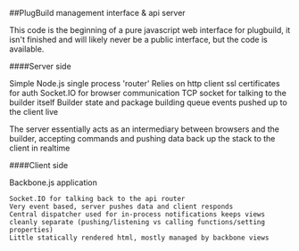 ##PlugBuild management interface & api server

This code is the beginning of a pure javascript web interface for plugbuild, it isn't finished and will likely never be a public interface, but the code is available.

####Server side

Simple Node.js single process 'router'
    Relies on http client ssl certificates for auth
    Socket.IO for browser communication
    TCP socket for talking to the builder itself
    Builder state and package building queue events pushed up to the client live

The server essentially acts as an intermediary between browsers and the builder, accepting commands and pushing data back up the stack to the client in realtime

        


####Client side

Backbone.js application

    Socket.IO for talking back to the api router
    Very event based, server pushes data and client responds
    Central dispatcher used for in-process notifications keeps views cleanly separate (pushing/listening vs calling functions/setting properties)    
    Little statically rendered html, mostly managed by backbone views
